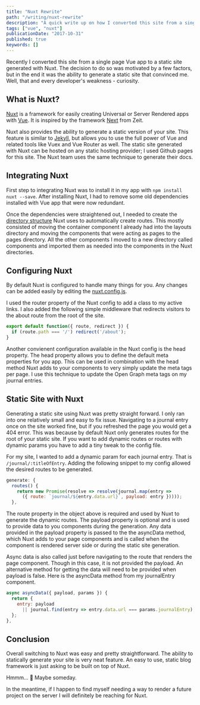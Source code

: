```yaml
---
title: "Nuxt Rewrite"
path: "/writing/nuxt-rewrite"
description: "A quick write up on how I converted this site from a single page Vue site to a static site with Nuxt."
tags: ["vue", "nuxt"]
publicationDate: "2017-10-31"
published: true
keywords: []
---
```


Recently I converted this site from a single page Vue app to a static site generated with Nuxt.
The decision to do so was motivated by a few factors, but in the end it was the ability to generate a static site that convinced me.
Well, that and every developer's weakness - curiosity.

## What is Nuxt?

[Nuxt](https://nuxtjs.org/guide) is a framework for easily creating Universal or Server Rendered apps with [Vue](https://vuejs.org/).
It is inspired by the framework [Next](https://zeit.co/blog/next2) from Zeit.

Nuxt also provides the ability to generate a static version of your site.
This feature is similar to [Jekyll](https://jekyllrb.com/), but allows you to use the full power of Vue and related tools like Vuex and Vue Router as well. The static site generated with Nuxt can be hosted on any static hosting provider; I used Github pages for this site.
The Nuxt team uses the same technique to generate their docs.

## Integrating Nuxt

First step to integrating Nuxt was to install it in my app with `npm install nuxt --save`. After installing Nuxt, I had to remove some old dependencies installed with Vue app that were now redundant.

Once the dependencies were straightened out, I needed to create the [directory structure](https://nuxtjs.org/guide/directory-structure) Nuxt uses to automatically create routes.
This mostly consisted of moving the container component I already had into the layouts directory and moving the components that were acting as pages to the pages directory.
All the other components I moved to a new directory called components and imported them as needed into the components in the Nuxt directories.

## Configuring Nuxt

By default Nuxt is configured to handle many things for you.
Any changes can be added easily by editing the [nuxt.config.js](https://nuxtjs.org/guide/configuration).

I used the router property of the Nuxt config to add a class to my active links.
I also added the following simple middleware that redirects visitors to the about route from the root of the site.

```javascript
export default function({ route, redirect }) {
  if (route.path === '/') redirect('/about');
}
```

Another convienent configuration available in the Nuxt config is the head property.
The head property allows you to define the default meta properties for you app.
This can be used in combination with the head method Nuxt adds to your components to very simply update the meta tags per page.
I use this technique to update the Open Graph meta tags on my journal entries.

## Static Site with Nuxt

Generating a static site using Nuxt was pretty straight forward.
I only ran into one relatively small and easy to fix issue.
Navigating to a journal entry once on the site worked fine, but if you refreshed the page you would get a 404 error.
This was because by default Nuxt only generates routes for the root of your static site.
If you want to add dynamic routes or routes with dynamic params you have to add a tiny tweak to the config file.

For my site, I wanted to add a dynamic param for each journal entry.
That is `/journal/:titleOfEntry`. Adding the following snippet to my config allowed the desired routes to be generated.

```javascript
generate: {
  routes() {
    return new Promise(resolve => resolve(journal.map(entry =>
      ({ route: `journal/${entry.data.url}`, payload: entry }))));
  },
```

The route property in the object above is required and used by Nuxt to generate the dynamic routes.
The payload property is optional and is used to provide data to you components during the generation.
Any data provided in the payload property is passed to the the asyncData method, which Nuxt adds to your page components and is called when the component is rendered server side or during the static site generation.

Async data is also called just before navigating to the route that renders the page component.
Though in this case, it is not provided the payload.
An alternative method for getting the data will need to be provided when payload is false.
Here is the asyncData method from my journalEntry component.

```javascript
async asyncData({ payload, params }) {
  return {
    entry: payload
      || journal.find(entry => entry.data.url === params.journalEntry),
  };
},
```

## Conclusion

Overall switching to Nuxt was easy and pretty straightforward.
The ability to statically generate your site is very neat feature.
An easy to use, static blog framework is just asking to be built on top of Nuxt.

Hmmm... 🤔 Maybe someday.

In the meantime, if I happen to find myself needing a way to render a future project on the server I will definitely be reaching for Nuxt.

